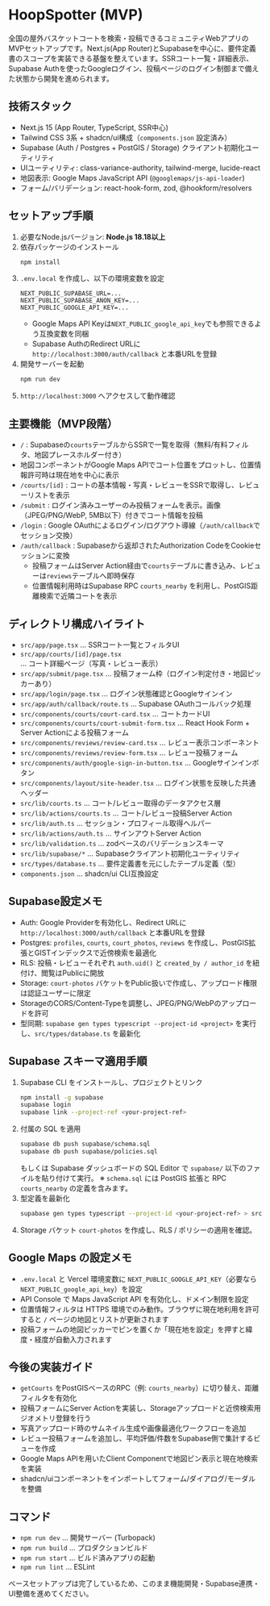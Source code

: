 # HoopSpotter (MVP)

全国の屋外バスケットコートを検索・投稿できるコミュニティWebアプリのMVPセットアップです。Next.js(App Router)とSupabaseを中心に、要件定義書のスコープを実装できる基盤を整えています。SSRコート一覧・詳細表示、Supabase Authを使ったGoogleログイン、投稿ページのログイン制御まで備えた状態から開発を進められます。

## 技術スタック
- Next.js 15 (App Router, TypeScript, SSR中心)
- Tailwind CSS 3系 + shadcn/ui構成（`components.json` 設定済み）
- Supabase (Auth / Postgres + PostGIS / Storage) クライアント初期化ユーティリティ
- UIユーティリティ: class-variance-authority, tailwind-merge, lucide-react
- 地図表示: Google Maps JavaScript API (`@googlemaps/js-api-loader`)
- フォーム/バリデーション: react-hook-form, zod, @hookform/resolvers

## セットアップ手順
1. 必要なNode.jsバージョン: **Node.js 18.18以上**
2. 依存パッケージのインストール
   ```bash
   npm install
   ```
3. `.env.local` を作成し、以下の環境変数を設定
   ```env
   NEXT_PUBLIC_SUPABASE_URL=...
   NEXT_PUBLIC_SUPABASE_ANON_KEY=...
   NEXT_PUBLIC_GOOGLE_API_KEY=...
   ```
   - Google Maps API Keyは`NEXT_PUBLIC_google_api_key`でも参照できるよう互換変数を同梱
   - Supabase AuthのRedirect URLに `http://localhost:3000/auth/callback` と本番URLを登録
4. 開発サーバーを起動
   ```bash
   npm run dev
   ```
5. `http://localhost:3000` へアクセスして動作確認

## 主要機能（MVP段階）
- `/` : Supabaseの`courts`テーブルからSSRで一覧を取得（無料/有料フィルタ、地図プレースホルダー付き）
- 地図コンポーネントがGoogle Maps APIでコート位置をプロットし、位置情報許可時は現在地を中心に表示
- `/courts/[id]` : コートの基本情報・写真・レビューをSSRで取得し、レビューリストを表示
- `/submit` : ログイン済みユーザーのみ投稿フォームを表示。画像（JPEG/PNG/WebP, 5MB以下）付きでコート情報を投稿
- `/login` : Google OAuthによるログイン/ログアウト導線（`/auth/callback`でセッション交換）
- `/auth/callback` : Supabaseから返却されたAuthorization CodeをCookieセッションに変換
  - 投稿フォームはServer Action経由で`courts`テーブルに書き込み、レビューは`reviews`テーブルへ即時保存
  - 位置情報利用時はSupabase RPC `courts_nearby` を利用し、PostGIS距離検索で近隣コートを表示

## ディレクトリ構成ハイライト
- `src/app/page.tsx` … SSRコート一覧とフィルタUI
- `src/app/courts/[id]/page.tsx` … コート詳細ページ（写真・レビュー表示）
- `src/app/submit/page.tsx` … 投稿フォーム枠（ログイン判定付き・地図ピッカーあり）
- `src/app/login/page.tsx` … ログイン状態確認とGoogleサインイン
- `src/app/auth/callback/route.ts` … Supabase OAuthコールバック処理
- `src/components/courts/court-card.tsx` … コートカードUI
- `src/components/courts/court-submit-form.tsx` … React Hook Form + Server Actionによる投稿フォーム
- `src/components/reviews/review-card.tsx` … レビュー表示コンポーネント
- `src/components/reviews/review-form.tsx` … レビュー投稿フォーム
- `src/components/auth/google-sign-in-button.tsx` … Googleサインインボタン
- `src/components/layout/site-header.tsx` … ログイン状態を反映した共通ヘッダー
- `src/lib/courts.ts` … コート/レビュー取得のデータアクセス層
- `src/lib/actions/courts.ts` … コート/レビュー投稿Server Action
- `src/lib/auth.ts` … セッション・プロフィール取得ヘルパー
- `src/lib/actions/auth.ts` … サインアウトServer Action
- `src/lib/validation.ts` … zodベースのバリデーションスキーマ
- `src/lib/supabase/*` … Supabaseクライアント初期化ユーティリティ
- `src/types/database.ts` … 要件定義書を元にしたテーブル定義（型）
- `components.json` … shadcn/ui CLI互換設定

## Supabase設定メモ
- Auth: Google Providerを有効化し、Redirect URLに `http://localhost:3000/auth/callback` と本番URLを登録
- Postgres: `profiles`, `courts`, `court_photos`, `reviews` を作成し、PostGIS拡張とGISTインデックスで近傍検索を最適化
- RLS: 投稿・レビューそれぞれ `auth.uid()` と `created_by / author_id` を紐付け、閲覧はPublicに開放
- Storage: `court-photos` バケットをPublic扱いで作成し、アップロード権限は認証ユーザーに限定
- StorageのCORS/Content-Typeを調整し、JPEG/PNG/WebPのアップロードを許可
- 型同期: `supabase gen types typescript --project-id <project>` を実行し、`src/types/database.ts` を最新化

## Supabase スキーマ適用手順
1. Supabase CLI をインストールし、プロジェクトとリンク
   ```bash
   npm install -g supabase
   supabase login
   supabase link --project-ref <your-project-ref>
   ```
2. 付属の SQL を適用
   ```bash
   supabase db push supabase/schema.sql
   supabase db push supabase/policies.sql
   ```
   もしくは Supabase ダッシュボードの SQL Editor で `supabase/` 以下のファイルを貼り付けて実行。
   ※ `schema.sql` には PostGIS 拡張と RPC `courts_nearby` の定義を含みます。
3. 型定義を最新化
   ```bash
   supabase gen types typescript --project-id <your-project-ref> > src/types/database.ts
   ```
4. Storage バケット `court-photos` を作成し、RLS / ポリシーの適用を確認。

## Google Maps の設定メモ
- `.env.local` と Vercel 環境変数に `NEXT_PUBLIC_GOOGLE_API_KEY`（必要なら `NEXT_PUBLIC_google_api_key`）を設定
- API Console で Maps JavaScript API を有効化し、ドメイン制限を設定
- 位置情報フィルタは HTTPS 環境でのみ動作。ブラウザに現在地利用を許可すると `/` ページの地図とリストが更新されます
- 投稿フォームの地図ピッカーでピンを置くか「現在地を設定」を押すと緯度・経度が自動入力されます

## 今後の実装ガイド
- `getCourts` をPostGISベースのRPC（例: `courts_nearby`）に切り替え、距離フィルタを有効化
- 投稿フォームにServer Actionを実装し、Storageアップロードと近傍検索用ジオメトリ登録を行う
- 写真アップロード時のサムネイル生成や画像最適化ワークフローを追加
- レビュー投稿フォームを追加し、平均評価/件数をSupabase側で集計するビューを作成
- Google Maps APIを用いたClient Componentで地図ピン表示と現在地検索を実装
- shadcn/uiコンポーネントをインポートしてフォーム/ダイアログ/モーダルを整備

## コマンド
- `npm run dev` … 開発サーバー (Turbopack)
- `npm run build` … プロダクションビルド
- `npm run start` … ビルド済みアプリの起動
- `npm run lint` … ESLint

ベースセットアップは完了しているため、このまま機能開発・Supabase連携・UI整備を進めてください。
